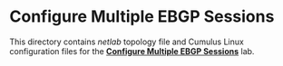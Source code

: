 # Configure Multiple EBGP Sessions

This directory contains *netlab* topology file and Cumulus Linux configuration files for the **[Configure Multiple EBGP Sessions](https://bgplab.github.io/bgplab/basic/2-multihomed/)** lab.
